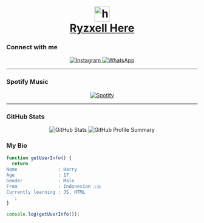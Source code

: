 <h1 align="center">
  <img src="https://user-images.githubusercontent.com/1303154/88677602-1635ba80-d120-11ea-84d8-d263ba5fc3c0.gif" width="40px" alt="hi">
  <br>
  <a href="https://pin.it/7AYdu50">Ryzxell Here</a>
</h1>

### Connect with me

<p align="center">
  <a href="https://instagram.com/">
    <img src="https://img.shields.io/badge/Instagram-E4405F?style=for-the-badge&logo=instagram&logoColor=white" alt="Instagram"/>
  </a>
  <a href="https://wa.me/62895324429899">
    <img src="https://img.shields.io/badge/WhatsApp-25D366?style=for-the-badge&logo=whatsapp&logoColor=white" alt="WhatsApp"/>
  </a>
</p>

------

### Spotify Music

<p align="center">
  <a href="https://open.spotify.com/track/4bNvS25ZVMCvLHEUV87mp4?si=yb1PaPVnRgiTYedy8r6i_g&utm_source=copy-link&context=spotify%3Aplaylist%3A37i9dQZF1EIVoBTSiHHsdx&dl_branch=1" target="_blank">
    <img src="https://img.shields.io/badge/Spotify-1DB954?style=for-the-badge&logo=spotify&logoColor=white" alt="Spotify"/>
  </a>
</p>

------

### GitHub Stats

<p align="center">
  <img src="https://github-readme-stats.vercel.app/api?username=Shouya28&show_icons=true&theme=radical" alt="GitHub Stats"/>
  <img src="https://github-profile-summary-cards.vercel.app/api/cards/profile-details?username=Shouya28&theme=monokai" alt="GitHub Profile Summary"/>
</p>

### My Bio

```js
function getUserInfo() {
  return `
Name               : Harry
Age                : 17
Gender             : Male
From               : Indonesian 🇮🇩
Currently learning : JS, HTML
  `;
}

console.log(getUserInfo());
